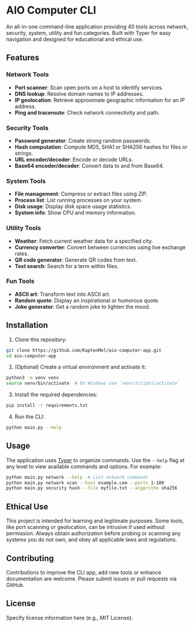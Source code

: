 # AIO Computer CLI

An all-in-one command-line application providing 40 tools across network, security, system, utility and fun categories. Built with Typer for easy navigation and designed for educational and ethical use.

## Features

### Network Tools
- **Port scanner**: Scan open ports on a host to identify services.
- **DNS lookup**: Resolve domain names to IP addresses.
- **IP geolocation**: Retrieve approximate geographic information for an IP address.
- **Ping and traceroute**: Check network connectivity and path.

### Security Tools
- **Password generator**: Create strong random passwords.
- **Hash computation**: Compute MD5, SHA1 or SHA256 hashes for files or strings.
- **URL encoder/decoder**: Encode or decode URLs.
- **Base64 encoder/decoder**: Convert data to and from Base64.

### System Tools
- **File management**: Compress or extract files using ZIP.
- **Process list**: List running processes on your system.
- **Disk usage**: Display disk space usage statistics.
- **System info**: Show CPU and memory information.

### Utility Tools
- **Weather**: Fetch current weather data for a specified city.
- **Currency converter**: Convert between currencies using live exchange rates.
- **QR code generator**: Generate QR codes from text.
- **Text search**: Search for a term within files.

### Fun Tools
- **ASCII art**: Transform text into ASCII art.
- **Random quote**: Display an inspirational or humorous quote.
- **Joke generator**: Get a random joke to lighten the mood.

## Installation

1. Clone this repository:

```bash
git clone https://github.com/KaptenMel/aio-computer-app.git
cd aio-computer-app
```

2. (Optional) Create a virtual environment and activate it:

```bash
python3 -m venv venv
source venv/bin/activate  # On Windows use `venv\Scripts\activate`
```

3. Install the required dependencies:

```bash
pip install -r requirements.txt
```

4. Run the CLI:

```bash
python main.py --help
```

## Usage

The application uses [Typer](https://typer.tiangolo.com/) to organize commands. Use the `--help` flag at any level to view available commands and options. For example:

```bash
python main.py network --help  # List network commands
python main.py network scan --host example.com --ports 1-100
python main.py security hash --file myfile.txt --algorithm sha256
```

## Ethical Use

This project is intended for learning and legitimate purposes. Some tools, like port scanning or geolocation, can be intrusive if used without permission. Always obtain authorization before probing or scanning any systems you do not own, and obey all applicable laws and regulations.

## Contributing

Contributions to improve the CLI app, add new tools or enhance documentation are welcome. Please submit issues or pull requests via GitHub.

## License

Specify license information here (e.g., MIT License).
